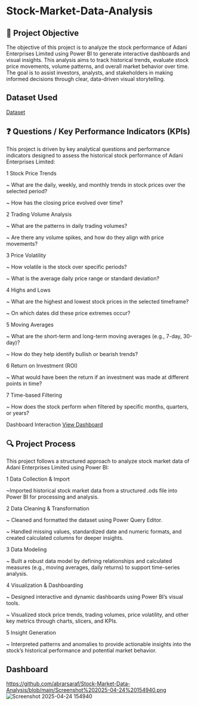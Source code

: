 # Stock-Market-Data-Analysis

## 📌 Project Objective
The objective of this project is to analyze the stock performance of Adani Enterprises Limited using Power BI to generate interactive dashboards and visual insights. This analysis aims to track historical trends, evaluate stock price movements, volume patterns, and overall market behavior over time. The goal is to assist investors, analysts, and stakeholders in making informed decisions through clear, data-driven visual storytelling.

## Dataset Used
<a href="https://github.com/abrarsaraf/Stock-Market-Data-Analysis/blob/main/ADANI%20ENTERPRISES%20LIMITED.ods">Dataset</a>


## ❓ Questions / Key Performance Indicators (KPIs)
This project is driven by key analytical questions and performance indicators designed to assess the historical stock performance of Adani Enterprises Limited:

1 Stock Price Trends

~ What are the daily, weekly, and monthly trends in stock prices over the selected period?

~ How has the closing price evolved over time?

2 Trading Volume Analysis

~ What are the patterns in daily trading volumes?

~ Are there any volume spikes, and how do they align with price movements?

3 Price Volatility

~ How volatile is the stock over specific periods?

~ What is the average daily price range or standard deviation?

4 Highs and Lows

~ What are the highest and lowest stock prices in the selected timeframe?

~ On which dates did these price extremes occur?

5 Moving Averages

~ What are the short-term and long-term moving averages (e.g., 7-day, 30-day)?

~ How do they help identify bullish or bearish trends?

6 Return on Investment (ROI)

~ What would have been the return if an investment was made at different points in time?

7 Time-based Filtering

~ How does the stock perform when filtered by specific months, quarters, or years?

Dashboard Interaction <a href ="https://github.com/abrarsaraf/Stock-Market-Data-Analysis/blob/main/stock%20market%20data%20analysis%20dashboard%20image.pdf">View Dashboard</a>


## 🔍 Project Process
This project follows a structured approach to analyze stock market data of Adani Enterprises Limited using Power BI:

1   Data Collection & Import

~Imported historical stock market data from a structured .ods file into Power BI for processing and analysis.

2   Data Cleaning & Transformation

~ Cleaned and formatted the dataset using Power Query Editor.

~ Handled missing values, standardized date and numeric formats, and created calculated columns for deeper insights.

3   Data Modeling

~ Built a robust data model by defining relationships and calculated measures (e.g., moving averages, daily returns) to support time-series analysis.

4   Visualization & Dashboarding

~ Designed interactive and dynamic dashboards using Power BI’s visual tools.

~ Visualized stock price trends, trading volumes, price volatility, and other key metrics through charts, slicers, and KPIs.

5  Insight Generation

~ Interpreted patterns and anomalies to provide actionable insights into the stock’s historical performance and potential market behavior.


## Dashboard

https://github.com/abrarsaraf/Stock-Market-Data-Analysis/blob/main/Screenshot%202025-04-24%20154940.png
![Screenshot 2025-04-24 154940](https://github.com/user-attachments/assets/4e908879-6fa4-4234-80cf-3a5dd81f773c)




























